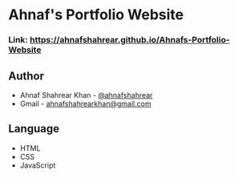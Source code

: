 # Ahnaf's Portfolio Website

### Link: https://ahnafshahrear.github.io/Ahnafs-Portfolio-Website

## Author
- Ahnaf Shahrear Khan - [@ahnafshahrear](https://github.com/ahnafshahrear)
- Gmail - ahnafshahrearkhan@gmail.com

## Language
- HTML
- CSS
- JavaScript
